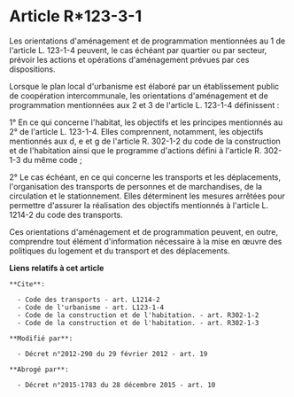 # Article R*123-3-1

Les orientations d'aménagement et de programmation mentionnées au 1 de l'article L. 123-1-4 peuvent, le cas échéant par
quartier ou par secteur, prévoir les actions et opérations d'aménagement prévues par ces dispositions. 

Lorsque le plan local d'urbanisme est élaboré par un établissement public de coopération intercommunale, les orientations
d'aménagement et de programmation mentionnées aux 2 et 3 de l'article L. 123-1-4 définissent : 

1° En ce qui concerne l'habitat, les objectifs et les principes mentionnés au 2° de l'article L. 123-1-4. Elles comprennent,
notamment, les objectifs mentionnés aux d, e et g de l'article R. 302-1-2 du code de la construction et de l'habitation ainsi
que le programme d'actions défini à l'article R. 302-1-3 du même code ; 

2° Le cas échéant, en ce qui concerne les transports et les déplacements, l'organisation des transports de personnes et de
marchandises, de la circulation et le stationnement. Elles déterminent les mesures arrêtées pour permettre d'assurer la
réalisation des objectifs mentionnés à l'article L. 1214-2 du code des transports. 

Ces orientations d'aménagement et de programmation peuvent, en outre, comprendre tout élément d'information nécessaire à la
mise en œuvre des politiques du logement et du transport et des déplacements.

**Liens relatifs à cet article**

	**Cite**:

	  - Code des transports - art. L1214-2
	  - Code de l'urbanisme - art. L123-1-4
	  - Code de la construction et de l'habitation. - art. R302-1-2
	  - Code de la construction et de l'habitation. - art. R302-1-3

	**Modifié par**:

	  - Décret n°2012-290 du 29 février 2012 - art. 19

	**Abrogé par**:

	  - Décret n°2015-1783 du 28 décembre 2015 - art. 10
